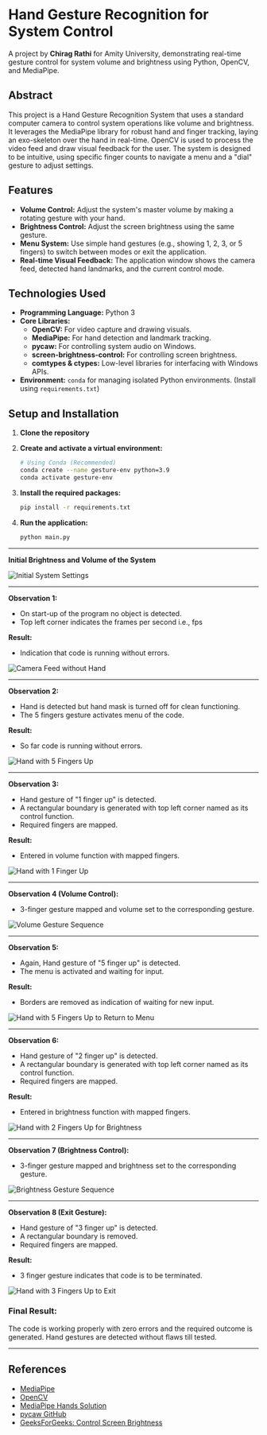 # Hand Gesture Recognition for System Control

A project by **Chirag Rathi** for Amity University, demonstrating real-time gesture control for system volume and brightness using Python, OpenCV, and MediaPipe.

## Abstract

This project is a Hand Gesture Recognition System that uses a standard computer camera to control system operations like volume and brightness. It leverages the MediaPipe library for robust hand and finger tracking, laying an exo-skeleton over the hand in real-time. OpenCV is used to process the video feed and draw visual feedback for the user. The system is designed to be intuitive, using specific finger counts to navigate a menu and a "dial" gesture to adjust settings.

## Features

-   **Volume Control:** Adjust the system's master volume by making a rotating gesture with your hand.
-   **Brightness Control:** Adjust the screen brightness using the same gesture.
-   **Menu System:** Use simple hand gestures (e.g., showing 1, 2, 3, or 5 fingers) to switch between modes or exit the application.
-   **Real-time Visual Feedback:** The application window shows the camera feed, detected hand landmarks, and the current control mode.

## Technologies Used

-   **Programming Language:** Python 3
-   **Core Libraries:**
    -   **OpenCV:** For video capture and drawing visuals.
    -   **MediaPipe:** For hand detection and landmark tracking.
    -   **pycaw:** For controlling system audio on Windows.
    -   **screen-brightness-control:** For controlling screen brightness.
    -   **comtypes & ctypes:** Low-level libraries for interfacing with Windows APIs.
-   **Environment:** `conda` for managing isolated Python environments. (Install using `requirements.txt`)

## Setup and Installation

1.  **Clone the repository**

2.  **Create and activate a virtual environment:**
    ```bash
    # Using Conda (Recommended)
    conda create --name gesture-env python=3.9
    conda activate gesture-env
    ```

3.  **Install the required packages:**
    ```bash
    pip install -r requirements.txt
    ```

4.  **Run the application:**
    ```bash
    python main.py
    ```

---

**Initial Brightness and Volume of the System**

![Initial System Settings](images/Initial-Vol-Brit-Conf.png)

---

**Observation 1:**
-   On start-up of the program no object is detected.
-   Top left corner indicates the frames per second i.e., fps

**Result:**
-   Indication that code is running without errors.

![Camera Feed without Hand](images/Camera-feed.png)

---

**Observation 2:**
-   Hand is detected but hand mask is turned off for clean functioning.
-   The 5 fingers gesture activates menu of the code.

**Result:**
-   So far code is running without errors.

![Hand with 5 Fingers Up](images/5-finger.png)

---

**Observation 3:**
-   Hand gesture of "1 finger up" is detected.
-   A rectangular boundary is generated with top left corner named as its control function.
-   Required fingers are mapped.

**Result:**
-   Entered in volume function with mapped fingers.

![Hand with 1 Finger Up](images/1-finger.png)

---

**Observation 4 (Volume Control):**
-   3-finger gesture mapped and volume set to the corresponding gesture.


![Volume Gesture Sequence](images/vol-ges.png)

---

**Observation 5:**
-   Again, Hand gesture of "5 finger up" is detected.
-   The menu is activated and waiting for input.

**Result:**
-   Borders are removed as indication of waiting for new input.

![Hand with 5 Fingers Up to Return to Menu](images/5-finger.png)

---

**Observation 6:**
-   Hand gesture of "2 finger up" is detected.
-   A rectangular boundary is generated with top left corner named as its control function.
-   Required fingers are mapped.

**Result:**
-   Entered in brightness function with mapped fingers.

![Hand with 2 Fingers Up for Brightness](images/2-finger.png)

---

**Observation 7 (Brightness Control):**
-   3-finger gesture mapped and brightness set to the corresponding gesture.


![Brightness Gesture Sequence](images/brit-ges.png)

---

**Observation 8 (Exit Gesture):**
-   Hand gesture of "3 finger up" is detected.
-   A rectangular boundary is removed.
-   Required fingers are mapped.

**Result:**
-   3 finger gesture indicates that code is to be terminated.

![Hand with 3 Fingers Up to Exit](images/3-finger.png)

### Final Result:
The code is working properly with zero errors and the required outcome is generated. Hand gestures are detected without flaws till tested.

---

## References

-   [MediaPipe](https://mediapipe.dev/)
-   [OpenCV](https://opencv.org/)
-   [MediaPipe Hands Solution](https://google.github.io/mediapipe/solutions/hands.html)
-   [pycaw GitHub](https://github.com/AndreMiras/pycaw)
-   [GeeksForGeeks: Control Screen Brightness](https://www.geeksforgeeks.org/how-to-control-laptop-screen-brightness-using-python/)

